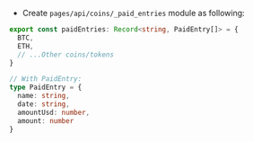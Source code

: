 - Create `pages/api/coins/_paid_entries` module as following:
```ts
export const paidEntries: Record<string, PaidEntry[]> = {
  BTC,
  ETH,
  // ...Other coins/tokens
}

// With PaidEntry:
type PaidEntry = {
  name: string,
  date: string,
  amountUsd: number,
  amount: number
}
```
